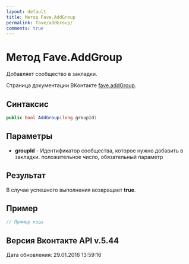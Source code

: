 ```yaml
---
layout: default
title: Метод Fave.AddGroup
permalink: fave/addGroup/
comments: true
---
```

# Метод Fave.AddGroup
Добавляет сообщество в закладки.

Страница документации ВКонтакте [fave.addGroup](https://vk.com/dev/fave.addGroup).

## Синтаксис
``` csharp
public bool AddGroup(long groupId)
```

## Параметры
+ **groupId** - Идентификатор сообщества, которое нужно добавить в закладки. положительное число, обязательный параметр

## Результат
В случае успешного выполнения возвращает **true**.

## Пример
``` csharp
// Пример кода
```

## Версия Вконтакте API v.5.44
Дата обновления: 29.01.2016 13:59:16
